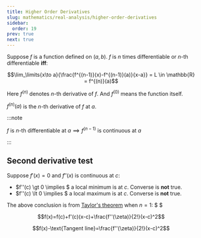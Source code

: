 ```yaml
---
title: Higher Order Derivatives
slug: mathematics/real-analysis/higher-order-derivatives
sidebar:
  order: 19
prev: true
next: true
---
```


Suppose $f$ is a function defined on $(a,b)$. $f$ is $n$ times differentiable or
$n$-th differentiable **iff**:

```math
\lim_\limits{x\to a}{\frac{f^{(n-1)}(x)-f^{(n-1)}(a)}{x-a}} = L \in \mathbb{R} = f^{(n)}(a)
```

Here $f^{(n)}$ denotes $n$-th derivative of $f$. And $f^{(0)}$ means the
function itself.

$f^{(n)}(a)$ is the $n$-th derivative of $f$ at $a$.

:::note

$f \text{ is } n \text{-th differentiable at } a \implies f^{(n-1)} \text{ is continuous at } a$

:::

## Second derivative test

Suppose $f'(x)=0$ and $f''(x)$ is continuous at $c$:

- $f''(c) \gt 0 \implies $ a local minimum is at $c$. Converse is **not** true.
- $f''(c) \lt 0 \implies $ a local maximum is at $c$. Converse is **not** true.

The above conclusion is from
[Taylor's theorem](/mathematics/real-analysis/taylor-theorem/) when $n=1$: $ $

```math
f(x)=f(c)+f'(c)(x-c)+\frac{f''(\zeta)}{2!}(x-c)^2
```

```math
f(x)-\text{Tangent line}=\frac{f''(\zeta)}{2!}(x-c)^2
```
